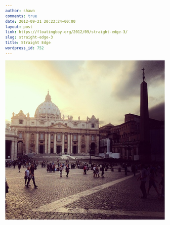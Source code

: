 ```yaml
---
author: shawn
comments: true
date: 2012-09-21 20:23:24+00:00
layout: post
link: https://floatingboy.org/2012/09/straight-edge-3/
slug: straight-edge-3
title: Straight Edge
wordpress_id: 752
---
```


![](/assets/media/2012/09/5cdc84d204d211e28ad722000a1fc2ab_7.jpg)
